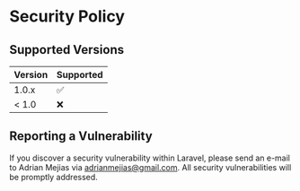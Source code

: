 # Security Policy

## Supported Versions

| Version | Supported          |
| ------- | ------------------ |
| 1.0.x   | :white_check_mark: |
| < 1.0   | :x:                |

## Reporting a Vulnerability

If you discover a security vulnerability within Laravel, please send an e-mail to Adrian Mejias via adrianmejias@gmail.com. All security vulnerabilities will be promptly addressed.
